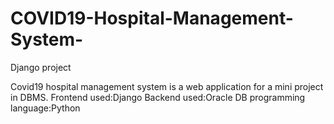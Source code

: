 # COVID19-Hospital-Management-System-
Django project

Covid19 hospital management system is a web application for a mini project in DBMS.
Frontend used:Django
Backend used:Oracle DB
programming language:Python


